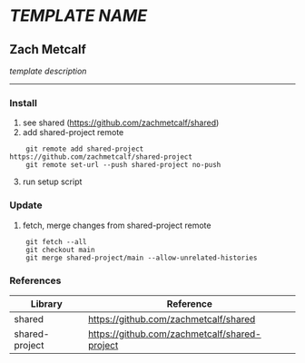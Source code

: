 # *TEMPLATE NAME*
## Zach Metcalf

*template description*

----------------

### Install
1. see shared (https://github.com/zachmetcalf/shared)
2. add shared-project remote
```
    git remote add shared-project https://github.com/zachmetcalf/shared-project
    git remote set-url --push shared-project no-push
```
3. run setup script

### Update
1. fetch, merge changes from shared-project remote
```
    git fetch --all
    git checkout main
    git merge shared-project/main --allow-unrelated-histories
```

### References
Library | Reference
---------------- | ----------------
shared | https://github.com/zachmetcalf/shared
shared-project | https://github.com/zachmetcalf/shared-project
